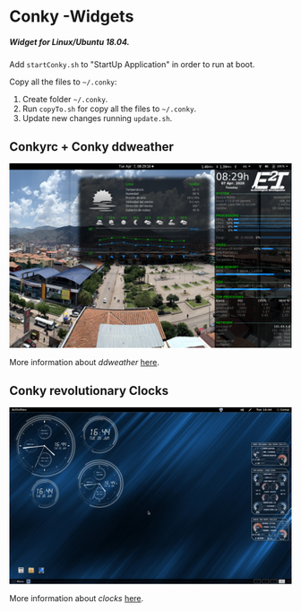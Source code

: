 # Conky -Widgets

##### Widget for Linux/Ubuntu 18.04.

Add ``startConky.sh`` to "StartUp Application" in order to run at boot.

Copy all the files to ``~/.conky``:
1. Create folder ``~/.conky``.
2. Run ``copyTo.sh`` for copy all the files to ``~/.conky``.
3. Update new changes running ``update.sh``.

## Conkyrc + Conky ddweather
![](./conkyrc/preview.png)

More information about *ddweather* [here](./conky_ddweather).
<!-- ![](./conky_ddweather/preview.png) -->

## Conky revolutionary Clocks
![](./revolutionary_clocks/rev_hd_desk.jpg)

More information about *clocks* [here](./revolutionary_clocks).
